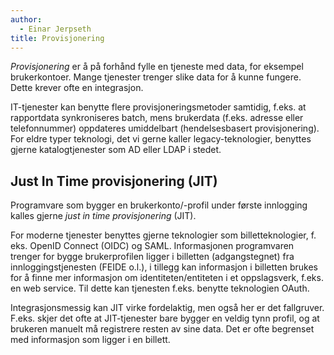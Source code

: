 ```yaml
---
author:
  - Einar Jerpseth
title: Provisjonering
---
```


_Provisjonering_ er å på forhånd fylle en tjeneste med data, for eksempel
brukerkontoer. Mange tjenester trenger slike data for å kunne fungere. Dette
krever ofte en integrasjon.

IT-tjenester kan benytte flere provisjoneringsmetoder samtidig, f.eks. at
rapportdata synkroniseres batch, mens brukerdata (f.eks. adresse eller
telefonnummer) oppdateres umiddelbart (hendelsesbasert provisjonering). For
eldre typer teknologi, det vi gerne kaller legacy-teknologier, benyttes gjerne
katalogtjenester som AD eller LDAP i stedet.

## Just In Time provisjonering (JIT)

Programvare som bygger en brukerkonto/-profil under første innlogging kalles
gjerne _just in time provisjonering_ (JIT).

For moderne tjenester benyttes gjerne teknologier som billetteknologier, f.
eks. OpenID Connect (OIDC) og SAML. Informasjonen programvaren trenger for
bygge brukerprofilen ligger i billetten (adgangstegnet) fra
innloggingstjenesten (FEIDE o.l.), i tillegg kan informasjon i billetten brukes
for å finne mer informasjon om identiteten/entiteten i et oppslagsverk, f.eks.
en web service. Til dette kan tjenesten f.eks. benytte teknologien OAuth.

Integrasjonsmessig kan JIT virke fordelaktig, men også her er det fallgruver.
F.eks. skjer det ofte at JIT-tjenester bare bygger en veldig tynn profil, og at
brukeren manuelt må registrere resten av sine data. Det er ofte begrenset med
informasjon som ligger i en billett.
